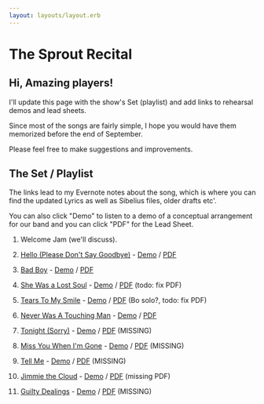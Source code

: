 ```yaml
---
layout: layouts/layout.erb
---
```

# The Sprout Recital

## Hi, Amazing players!

I'll update this page with the show's Set (playlist) and add links to rehearsal demos and lead sheets.

Since most of the songs are fairly simple, I hope you would have them memorized before the end of September.

Please feel free to make suggestions and improvements.

## The Set / Playlist

The links lead to my Evernote notes about the song, which is where you can find the updated Lyrics as well as Sibelius files, older drafts etc'.

You can also click "Demo" to listen to a demo of a conceptual arrangement for our band and you can click "PDF" for the Lead Sheet.

1. Welcome Jam (we'll discuss).

1. [Hello (Please Don't Say Goodbye)](https://www.evernote.com/l/AMdckF7s04BCR5HT-wpKlVqQXbURhvRPoTs) - <a href='media/hello.m4a' onclick='player.next();player.set_sources("media/hello.m4a");player.play();return false;'>Demo</a> / [PDF](media/hello.pdf)

1. [Bad Boy](https://www.evernote.com/l/AMc-dimL6UtAf7RrZlyy6_qQ2FvXQnDDwXw) - <a href='media/bad_boy.m4a' onclick='player.next();player.set_sources("media/bad_boy.m4a");player.play();return false;'>Demo</a> / [PDF](media/bad_boy.pdf)

1. [She Was a Lost Soul](https://www.evernote.com/shard/s199/nl/2147483647/235bf246-5c07-4eb0-8f4f-7b557e43ffcf/) -  <a href='media/lost_soul.m4a' onclick='player.next();player.set_sources("media/lost_soul.m4a");player.play();return false;'>Demo</a> / [PDF](media/lost_soul.pdf) (todo: fix PDF)

1. [Tears To My Smile](https://www.evernote.com/l/AMeV5kSt0BJEJo586yfT8CJxkt6KSNjtXPg) -  <a href='media/tears2smile.m4a' onclick='player.next();player.set_sources("media/tears2smile.m4a");player.play();return false;'>Demo</a> / [PDF](media/tears2smile.pdf) (Bo solo?, todo: fix PDF)

1. [Never Was A Touching Man](https://www.evernote.com/l/AMf5sGF3qUVGF5gRvM0w9wpsab2EC3VHsdQ) -  <a href='media/never_was.m4a' onclick='player.next();player.set_sources("media/never_was.m4a");player.play();return false;'>Demo</a> / [PDF](media/never_was.pdf)

1. [Tonight (Sorry)](https://www.evernote.com/l/AMetRIfA2RVJVqiJeXoEws9ibIlQII6jCTM) -  <a href='media/tonight.m4a' onclick='player.next();player.set_sources("media/tonight.m4a");player.play();return false;'>Demo</a> / [PDF](media/tonight.pdf) (MISSING)

1. [Miss You When I'm Gone](https://www.evernote.com/l/AMfdgKRYIfhNvZ4WXa3jhH-EgY5Mog89dLI) -  <a href='media/miss_you_when.m4a' onclick='player.next();player.set_sources("media/miss_you_when.m4a");player.play();return false;'>Demo</a> / [PDF](media/miss_you_when.pdf) (MISSING)

1. [Tell Me](https://www.evernote.com/l/AMfpDbGCfJpJ3asf1hE817x4yC9VOOf-wqc) -  <a href='media/tell_me.m4a' onclick='player.next();player.set_sources("media/tell_me.m4a");player.play();return false;'>Demo</a> / [PDF](media/tell_me.pdf) (MISSING)

1. [Jimmie the Cloud](https://www.evernote.com/l/AMfl4lZ_rbRKlKhTbq-F2o829W56X7MDyyE) -  <a href='media/jimmie_the_cloud.m4a' onclick='player.next();player.set_sources("media/jimmie_the_cloud.m4a");player.play();return false;'>Demo</a> / [PDF]() (missing PDF)

1. [Guilty Dealings](https://www.evernote.com/l/AMe3FO8InhVOX6b7qkNlzlon9iSqEOhMPCQ) -  <a href='media/guilty_dealings.m4a' onclick='player.next();player.set_sources("media/guilty_dealings.m4a");player.play();return false;'>Demo</a> / [PDF](media/guilty_dealings.pdf) (MISSING)



<script type="text/javascript">
    var player = undefined;
    function init_player() {
        document.getElementById('player_container').className = "active";
        player = new BoPlayer('player'); // , 'content'
        player.autoplay = false;
        player.set_volume(1);
        player.next();
        player.enable_keyboard();
        player.on_play = (p) => {console.log("now playing" , p.player.currentSrc)};
    };
    addEventListener("load", init_player);
</script>
